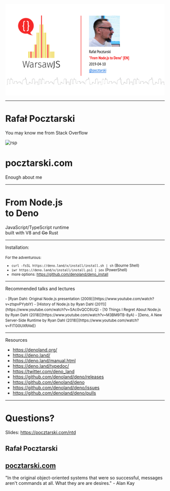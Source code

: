 ![From Node.js to Deno](title.png)

---

# Rafał Pocztarski

You may know me from Stack Overflow

![rsp](https://stackexchange.com/users/flair/303952.png)

# pocztarski.com

Enough about me

---

# From Node.js<br>to Deno

JavaScript/TypeScript runtime<br>
built with V8 and ~~Go~~ Rust

---

Installation:

<small>
For the adventurous:

- `curl -fsSL https://deno.land/x/install/install.sh | sh` (Bourne Shell)
- `iwr https://deno.land/x/install/install.ps1 | iex` (PowerShell)
- more options: https://github.com/denoland/deno_install

</small>

---

Recommended talks and lectures

<small>
- [Ryan Dahl: Original Node.js presentation (2009)](https://www.youtube.com/watch?v=ztspvPYybIY)
- [History of Node.js by Ryan Dahl (2011)](https://www.youtube.com/watch?v=SAc0vQCC6UQ)
- [10 Things I Regret About Node.js by Ryan Dahl (2018)](https://www.youtube.com/watch?v=M3BM9TB-8yA)
- [Deno, A New Server-Side Runtime by Ryan Dahl (2018)](https://www.youtube.com/watch?v=FlTG0UXRAkE)

</small>

---

Resources

- https://denoland.org/
- https://deno.land/
- https://deno.land/manual.html
- https://deno.land/typedoc/
- https://twitter.com/deno_land
- https://github.com/denoland/deno/releases
- https://github.com/denoland/deno
- https://github.com/denoland/deno/issues
- https://github.com/denoland/deno/pulls

---

# Questions?

Slides: https://pocztarski.com/ntd

## Rafał Pocztarski

## [pocztarski.com](https://pocztarski.com)

"In the original object-oriented systems that were so successful,
messages aren't commands at all. What they are are desires." - Alan Kay
